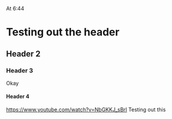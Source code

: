 At 6:44
# Testing out the header
## Header 2
### Header 3
Okay
#### Header 4

https://www.youtube.com/watch?v=NbGKKJ_sBrI
Testing out this
